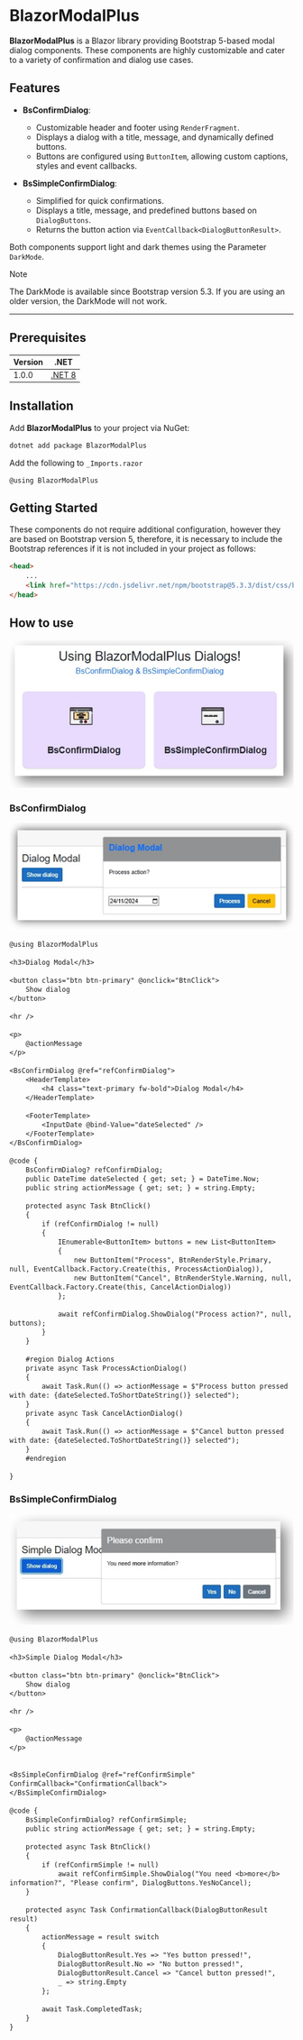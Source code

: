 ﻿# BlazorModalPlus

**BlazorModalPlus** is a Blazor library providing Bootstrap 5-based modal dialog components. These components are highly customizable and cater to a variety of confirmation and dialog use cases.

## Features

- **BsConfirmDialog**:
  - Customizable header and footer using `RenderFragment`.
  - Displays a dialog with a title, message, and dynamically defined buttons.
  - Buttons are configured using `ButtonItem`, allowing custom captions, styles and event callbacks.

- **BsSimpleConfirmDialog**:
  - Simplified for quick confirmations.
  - Displays a title, message, and predefined buttons based on `DialogButtons`.
  - Returns the button action via `EventCallback<DialogButtonResult>`.

Both components support light and dark themes using the Parameter `DarkMode`.

> [!NOTE]
> The DarkMode is available since Bootstrap version 5.3. If you are using an older version, the DarkMode will not work.

---

## Prerequisites
| Version | .NET |
| :--- | :---: |
| 1.0.0 | [.NET 8](https://dotnet.microsoft.com/download/dotnet/8.0) |

## Installation

Add **BlazorModalPlus** to your project via NuGet:

```bash
dotnet add package BlazorModalPlus
```

Add the following to `_Imports.razor`
```razor
@using BlazorModalPlus
```

## Getting Started

These components do not require additional configuration, however they are based on Bootstrap version 5, therefore, it is necessary to include the Bootstrap references if it is not included in your project as follows:

```html
<head>
    ...
    <link href="https://cdn.jsdelivr.net/npm/bootstrap@5.3.3/dist/css/bootstrap.min.css" rel="stylesheet">
</head>

```


## How to use
![Usage](Usage.jpg)

### BsConfirmDialog


![BsConfirmDialog](BsConfirmDialog.jpg)
```razor
@using BlazorModalPlus

<h3>Dialog Modal</h3>

<button class="btn btn-primary" @onclick="BtnClick">
    Show dialog
</button>

<hr />

<p>
    @actionMessage
</p>

<BsConfirmDialog @ref="refConfirmDialog">
    <HeaderTemplate>
        <h4 class="text-primary fw-bold">Dialog Modal</h4>
    </HeaderTemplate>

    <FooterTemplate>
        <InputDate @bind-Value="dateSelected" />
    </FooterTemplate>
</BsConfirmDialog>

@code {
    BsConfirmDialog? refConfirmDialog;
    public DateTime dateSelected { get; set; } = DateTime.Now;
    public string actionMessage { get; set; } = string.Empty;

    protected async Task BtnClick()
    {
        if (refConfirmDialog != null)
        {
            IEnumerable<ButtonItem> buttons = new List<ButtonItem>
            {
                new ButtonItem("Process", BtnRenderStyle.Primary, null, EventCallback.Factory.Create(this, ProcessActionDialog)),
                new ButtonItem("Cancel", BtnRenderStyle.Warning, null, EventCallback.Factory.Create(this, CancelActionDialog))
            };

            await refConfirmDialog.ShowDialog("Process action?", null, buttons);
        }
    }

    #region Dialog Actions
    private async Task ProcessActionDialog()
    {
        await Task.Run(() => actionMessage = $"Process button pressed with date: {dateSelected.ToShortDateString()} selected");
    }
    private async Task CancelActionDialog()
    {
        await Task.Run(() => actionMessage = $"Cancel button pressed with date: {dateSelected.ToShortDateString()} selected");
    }
    #endregion

}
```

### BsSimpleConfirmDialog
![BsSimpleConfirmDialog](BsSimpleConfirmDialog.jpg)
```razor
@using BlazorModalPlus

<h3>Simple Dialog Modal</h3>

<button class="btn btn-primary" @onclick="BtnClick">
    Show dialog
</button>

<hr />

<p>
    @actionMessage
</p>


<BsSimpleConfirmDialog @ref="refConfirmSimple" ConfirmCallback="ConfirmationCallback">
</BsSimpleConfirmDialog>

@code {
    BsSimpleConfirmDialog? refConfirmSimple;
    public string actionMessage { get; set; } = string.Empty;

    protected async Task BtnClick()
    {
        if (refConfirmSimple != null)
            await refConfirmSimple.ShowDialog("You need <b>more</b> information?", "Please confirm", DialogButtons.YesNoCancel);
    }

    protected async Task ConfirmationCallback(DialogButtonResult result)
    {
        actionMessage = result switch
        {
            DialogButtonResult.Yes => "Yes button pressed!",
            DialogButtonResult.No => "No button pressed!",
            DialogButtonResult.Cancel => "Cancel button pressed!",
            _ => string.Empty
        };
        
        await Task.CompletedTask;
    }
}

```

